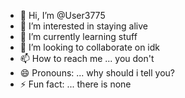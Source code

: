 - 👋 Hi, I’m @User3775
- 👀 I’m interested in staying alive
- 🌱 I’m currently learning stuff
- 💞️ I’m looking to collaborate on idk
- 📫 How to reach me ... you don't
- 😄 Pronouns: ... why should i tell you?
- ⚡ Fun fact: ... there is none

<!---
User3775/User3775 is a ✨ special ✨ repository because its `README.md` (this file) appears on your GitHub profile.
You can click the Preview link to take a look at your changes.
--->
